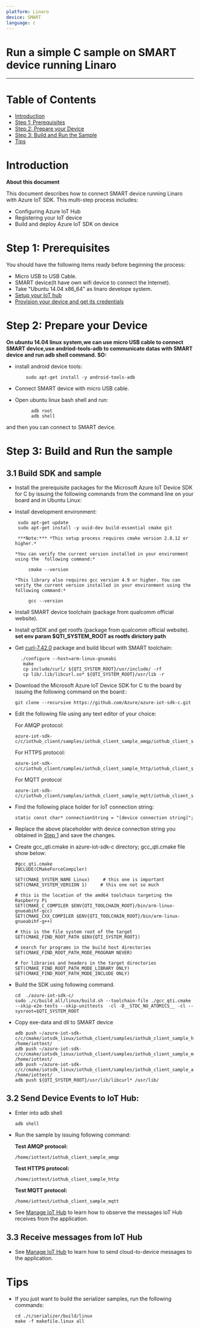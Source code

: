 ```yaml
---
platform: Linaro
device: SMART
language: c
---
```


Run a simple C sample on SMART device running Linaro
===
---

# Table of Contents

-   [Introduction](#Introduction)
-   [Step 1: Prerequisites](#Prerequisites)
-   [Step 2: Prepare your Device](#PrepareDevice)
-   [Step 3: Build and Run the Sample](#Build)
-   [Tips](#tips)

<a name="Introduction"></a>
# Introduction

**About this document**

This document describes how to connect SMART device running Linaro with Azure IoT SDK. This multi-step process includes:

-   Configuring Azure IoT Hub
-   Registering your IoT device
-   Build and deploy Azure IoT SDK on device

<a name="Prerequisites"></a>
# Step 1: Prerequisites

You should have the following items ready before beginning the process:


-   Micro USB to USB Cable.
-   SMART device(It have own wifi device to connect the Internet).
-   Take "Ubuntu 14.04 x86_64" as linaro develope system.
-   [Setup your IoT hub][lnk-setup-iot-hub]
-   [Provision your device and get its credentials][lnk-manage-iot-hub]

<a name="PrepareDevice"></a>
# Step 2: Prepare your Device
**On ubuntu 14.04 linux system,we can use micro USB cable to connect SMART device,use andriod-tools-adb to communicate datas with SMART device and run adb shell command. SO:**

-   install android device tools:

            sudo apt-get install -y android-tools-adb
- Connect SMART device with micro USB cable. 
- Open ubuntu linux bash shell and run:

            adb root
            adb shell
and then you can connect to SMART device.


<a name="Build"></a>
# Step 3: Build and Run the sample

<a name="Load"></a>
## 3.1 Build SDK and sample

-   Install the prerequisite packages for the Microsoft Azure IoT Device SDK for C by issuing the following commands from the command line on your board and in Ubuntu Linux:
 -   Install development environment:

          sudo apt-get update
          sudo apt-get install -y uuid-dev build-essential cmake git
 
          ***Note:*** *This setup process requires cmake version 2.8.12 or higher.* 
    
         *You can verify the current version installed in your environment using the  following command:*

              cmake --version

         *This library also requires gcc version 4.9 or higher. You can verify the current version installed in your environment using the following command:*
    
              gcc --version 
 -   Install SMART device toolchain (package from qualcomm official website).
 -   Install qrSDK and get rootfs (package from qualcomm official website). **set env param $QTI_SYSTEM_ROOT as  rootfs dirictory path**

-    Get [curl-7.42.0](https://curl.haxx.se/download/curl-7.42.0.tar.bz2) package and build libcurl with SMART toolchain:
  
           ./configure --host=arm-linux-gnueabi 
            make
            cp include/curl/ ${QTI_SYSTEM_ROOT}/usr/include/ -rf
            cp lib/.lib/libcurl.so* ${QTI_SYSTEM_ROOT}/usr/lib -r
  


-   Download the Microsoft Azure IoT Device SDK for C to the board by issuing the following command on the board::

        git clone --recursive https://github.com/Azure/azure-iot-sdk-c.git

-   Edit the following file using any text editor of your choice:
   

    For AMQP protocol:

        azure-iot-sdk-c/c/iothub_client/samples/iothub_client_sample_amqp/iothub_client_sample_amqp.c

    For HTTPS protocol:

        azure-iot-sdk-c/c/iothub_client/samples/iothub_client_sample_http/iothub_client_sample_http.c
        
    For MQTT protocol

        azure-iot-sdk-c/c/iothub_client/samples/iothub_client_sample_mqtt/iothub_client_sample_mqtt.c

-   Find the following place holder for IoT connection string:

        static const char* connectionString = "[device connection string]";

-   Replace the above placeholder with device connection string you obtained in [Step 1](#Prerequisites) and save the changes.
-   Create gcc_qti.cmake in azure-iot-sdk-c directory; gcc_qti.cmake file  show below:
    
        #gcc_qti.cmake
        INCLUDE(CMakeForceCompiler)
        
        SET(CMAKE_SYSTEM_NAME Linux)     # this one is important
        SET(CMAKE_SYSTEM_VERSION 1)     # this one not so much
        
        # this is the location of the amd64 toolchain targeting the Raspberry Pi
        SET(CMAKE_C_COMPILER $ENV{QTI_TOOLCHAIN_ROOT}/bin/arm-linux-gnueabihf-gcc)
        SET(CMAKE_CXX_COMPILER $ENV{QTI_TOOLCHAIN_ROOT}/bin/arm-linux-gnueabihf-g++)
        
        # this is the file system root of the target
        SET(CMAKE_FIND_ROOT_PATH $ENV{QTI_SYSTEM_ROOT})
        
        # search for programs in the build host directories
        SET(CMAKE_FIND_ROOT_PATH_MODE_PROGRAM NEVER)
        
        # for libraries and headers in the target directories
        SET(CMAKE_FIND_ROOT_PATH_MODE_LIBRARY ONLY)
        SET(CMAKE_FIND_ROOT_PATH_MODE_INCLUDE ONLY)

-   Build the SDK using following command.

        cd  ./azure-iot-sdk-c/
        sudo ./c/build_all/linux/build.sh --toolchain-file ./gcc_qti.cmake --skip-e2e-tests --skip-unittests  -cl -D__STDC_NO_ATOMICS__ -cl --sysroot=$QTI_SYSTEM_ROOT
-   Copy exe-data and dll to SMART device
    
        adb push ~/azure-iot-sdk-c/c/cmake/iotsdk_linux/iothub_client/samples/iothub_client_sample_http/iothub_client_sample_http /home/iottest/
        adb push ~/azure-iot-sdk-c/c/cmake/iotsdk_linux/iothub_client/samples/iothub_client_sample_mqtt/iothub_client_sample_mqtt /home/iottest/
        adb push ~/azure-iot-sdk-c/c/cmake/iotsdk_linux/iothub_client/samples/iothub_client_sample_amqp/iothub_client_sample_amqp /home/iottest/
        adb push ${QTI_SYSTEM_ROOT}/usr/lib/libcurl* /usr/lib/ 

## 3.2 Send Device Events to IoT Hub:

-   Enter into  adb shell
    
        adb shell
    
-   Run the sample by issuing following command:

    **Test AMQP protocol:**

        /home/iottest/iothub_client_sample_amqp
    **Test HTTPS protocol:**

        /home/iottest/iothub_client_sample_http

    **Test MQTT protocol:**

        /home/iottest/iothub_client_sample_mqtt

-   See [Manage IoT Hub][lnk-manage-iot-hub] to learn how to observe the messages IoT Hub receives from the application.

## 3.3 Receive messages from IoT Hub

-   See [Manage IoT Hub][lnk-manage-iot-hub] to learn how to send cloud-to-device messages to the application.

<a name="tips"></a>
# Tips

- If you just want to build the serializer samples, run the following commands:

  ```
  cd ./c/serializer/build/linux
  make -f makefile.linux all
  ```

[setup-devbox-linux]: https://github.com/Azure/azure-iot-sdk-c/blob/master/doc/devbox_setup.md
[lnk-setup-iot-hub]: ../setup_iothub.md
[lnk-manage-iot-hub]: ../manage_iot_hub.md


